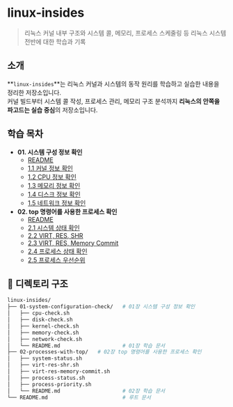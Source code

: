 # linux-insides
> 리눅스 커널 내부 구조와 시스템 콜, 메모리, 프로세스 스케줄링 등 리눅스 시스템 전반에 대한 학습과 기록

## 소개

**`linux-insides`**는 리눅스 커널과 시스템의 동작 원리를 학습하고 실습한 내용을 정리한 저장소입니다.  
커널 빌드부터 시스템 콜 작성, 프로세스 관리, 메모리 구조 분석까지 **리눅스의 안쪽을 파고드는 실습 중심**의 저장소입니다.

## 학습 목차
- **01. 시스템 구성 정보 확인**  
  - [README](01-system-configuration-check/README.md)
  - [1.1 커널 정보 확인](01-system-configuration-check/kernel-check.sh)
  - [1.2 CPU 정보 확인](01-system-configuration-check/cpu-check.sh)
  - [1.3 메모리 정보 확인](01-system-configuration-check/memory-check.sh)
  - [1.4 디스크 정보 확인](01-system-configuration-check/disk-check.sh)
  - [1.5 네트워크 정보 확인](01-system-configuration-check/network-check.sh)
- **02. top 명령어를 사용한 프로세스 확인**  
  - [README](02-process-with-top/README.md)
  - [2.1 시스템 상태 확인](02-process-with-top/system-status.sh)
  - [2.2 VIRT, RES, SHR](02-process-with-top/virt-res-shr.sh)
  - [2.3 VIRT, RES, Memory Commit](02-process-with-top/virt-res-memory-commit.sh)
  - [2.4 프로세스 상태 확인](02-process-with-top/process-status.sh)
  - [2.5 프로세스 우선순위](02-process-with-top/process-priority.sh)

## 📁 디렉토리 구조
```bash
linux-insides/
├── 01-system-configuration-check/   # 01장 시스템 구성 정보 확인
│   ├── cpu-check.sh
│   ├── disk-check.sh
│   ├── kernel-check.sh
│   ├── memory-check.sh
│   ├── network-check.sh
│   └── README.md                    # 01장 학습 문서
├── 02-processes-with-top/   # 02장 top 명령어를 사용한 프로세스 확인
│   ├── system-status.sh
│   ├── virt-res-shr.sh
│   ├── virt-res-memory-commit.sh
│   ├── process-status.sh
│   ├── process-priority.sh
│   └── README.md                    # 02장 학습 문서
└── README.md                        # 루트 문서
```